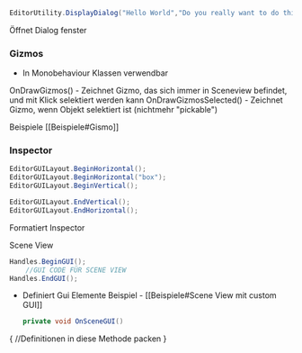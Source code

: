 ``` c#
EditorUtility.DisplayDialog("Hello World","Do you really want to do this?","Create","Cancel");
```
Öffnet Dialog fenster

### Gizmos
* In Monobehaviour Klassen verwendbar

OnDrawGizmos() - Zeichnet Gizmo, das sich immer in Sceneview befindet, und mit Klick selektiert werden kann
OnDrawGizmosSelected() - Zeichnet Gizmo, wenn Objekt selektiert ist (nichtmehr "pickable")

Beispiele [[Beispiele#Gismo]]


### Inspector 
``` c#
EditorGUILayout.BeginHorizontal();
EditorGUILayout.BeginHorizontal("box");
EditorGUILayout.BeginVertical();

EditorGUILayout.EndVertical();
EditorGUILayout.EndHorizontal();
```
Formatiert Inspector

Scene View
```c#
Handles.BeginGUI();
	//GUI CODE FÜR SCENE VIEW
Handles.EndGUI();
```
- Definiert Gui Elemente
   Beispiel - [[Beispiele#Scene View mit custom GUI]]
   ```c#
   private void OnSceneGUI() 
{
	//Definitionen in diese Methode packen
}
```